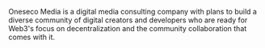 Oneseco Media is a digital media consulting company with plans to build a diverse community of digital creators and developers who are ready for Web3's focus on decentralization and the community collaboration that comes with it. 
